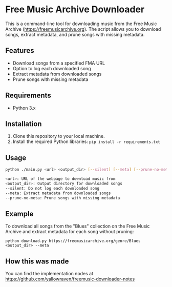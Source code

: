 # Free Music Archive Downloader

This is a command-line tool for downloading music from the Free Music Archive (https://freemusicarchive.org). The script allows you to download songs, extract metadata, and prune songs with missing metadata.

## Features

- Download songs from a specified FMA URL
- Option to log each downloaded song
- Extract metadata from downloaded songs
- Prune songs with missing metadata

## Requirements

- Python 3.x

## Installation

1. Clone this repository to your local machine.
2. Install the required Python libraries: ```pip install -r requirements.txt```

## Usage

```bash
python ./main.py <url> <output_dir> [--silent] [--meta] [--prune-no-meta]

<url>: URL of the webpage to download music from
<output_dir>: Output directory for downloaded songs
--silent: Do not log each downloaded song
--meta: Extract metadata from downloaded songs
--prune-no-meta: Prune songs with missing metadata
```

## Example

To download all songs from the "Blues" collection on the Free Music Archive and extract metadata for each song without pruning:
```
python download.py https://freemusicarchive.org/genre/Blues <output_dir> --meta
```

## How this was made
You can find the implementation nodes at https://github.com/yallowraven/freemusic-downloader-notes